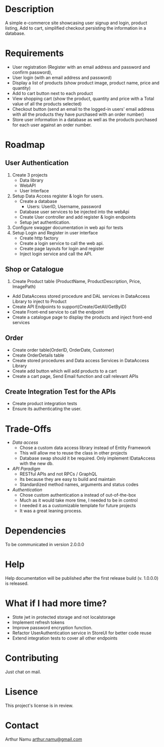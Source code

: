 # Description
A simple e-commerce site showcasing user signup and login, product listing, Add to cart, simplified checkout persisting the information in a database.
# Requirements
-  User registration (Register with an email address and password and confirm password),
-  User login (with an email address and password)
-  Display a list of products (show product image, product name, price and quantity)
-  Add to cart button next to each product
-  View shopping cart (show the product, quantity and price with a Total value of all the products selected)
-  Checkout button (send an email to the logged-in users' email address with all the products they have purchased with an order number)
-  Store user information in a database as well as the products purchased for each user
against an order number.
# Roadmap
##  User Authentication  
1. Create 3 projects 
   -  Data library
   -  WebAPI
   -  User Interface
2. Setup Data Access register & login for users.
   -  Create a database
      -  Users: UserID, Username, password
   -  Database user services to be injected into the webApi
   -  Create User controller and add register & login endpoints
   -  Setup jwt authentication.
3. Configure swagger documentation in web api for tests
4. Setup Login and Register in user interface
   -  Create http factory
   -  Create  a login service to call the web api.
   -  Create page layouts for login and register
   -  Inject login service and call the API.
##  Shop or Catalogue
 1.  Create Product table (ProductName, ProductDescription, Price, ImagePath)
   -  Add DataAccess stored procedure and DAL services in DataAccess Library to inject to Product
   -  Create API Endpoints to support(Create/GetAll/GetByID)
   -  Create Front-end service to call the endpoint
   -  Create a catalogue page to display the products and inject front-end services
##  Order
   -  Create order table(OrderID, OrderDate, Customer)
   -  Create OrderDetails table
   -  Create stored procedures and Data access Services in DataAccess Library
   -  Create add button which will add products to a cart
   -  Create a cart page, Send Email function and call relevant APIs
##  Create Integration Test for the APIs
   -  Create product integration tests
   -  Ensure its authenticating the user.

# Trade-Offs
   -  *Data access* 
      -  Chose a custom data access library instead of Entity Framework
      -  This will allow me to reuse the class in other projects 
      -  Database swap should it be required. Only implement IDataAccess with the new db.
   -  *API Paradigm*
      -  RESTful APIs and not RPCs / GraphQL
      -  Its because they are easy to build and maintain 
      -  Standardized method names, arguments and status codes 
   -  *Authentication* 
      -  Chose custom authentication a instead of out-of-the-box   
      -  Much as it would take more time, I needed to be in control
      -  I needed it as a customizable template for future projects
      -  It was a great leaning process.
# Dependencies
To be communicated in version 2.0.0.0
# Help
Help documentation will be published after the first release build (v. 1.0.0.0) is released.
# What if I had more time?
-  Stote jwt in protected storage and not localstorage
-  Implement refresh tokens
-  Improve password encryption function.
-  Refactor UserAuthentication service in StoreUI for better code reuse
-  Extend integration tests to cover all other endpoints

# Contributing
 Just chat on mail.
# Lisence
This project's license is in review.
# Contact
Arthur Namu arthur.namu@gmail.com

